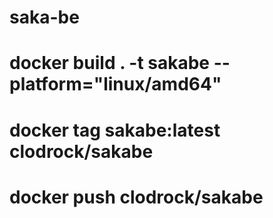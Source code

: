 # saka-be

# docker build . -t sakabe --platform="linux/amd64"
# docker tag sakabe:latest clodrock/sakabe  
# docker push clodrock/sakabe   